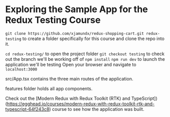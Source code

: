 # Exploring the Sample App for the Redux Testing Course

<TimeStamp start="0:15" end="0:30">

`git clone https://github.com/xjamundx/redux-shopping-cart.git redux-testing` to create a folder specifically for this course and clone the repo into it.

</TimeStamp>

<TimeStamp start="0:35" end="0:50">

`cd redux-testing/` to open the project folder
`git checkout testing` to check out the branch we'll be working off of
`npm install`
`npm run dev` to launch the application we'll be testing
Open your browser and navigate to `localhost:3000`

</TimeStamp>

<TimeStamp start="0:60" end="1:05">

src/App.tsx contains the three main routes of the application.

</TimeStamp>

<TimeStamp start="1:12" end="1:20">

features folder holds all app components.

</TimeStamp>

<TimeStamp start="2:10" end="2:18">

Check out the [Modern Redux with Redux Toolkit (RTK) and TypeScript])(https://egghead.io/courses/modern-redux-with-redux-toolkit-rtk-and-typescript-64f243c8) course to see how the application was built.

</TimeStamp>
